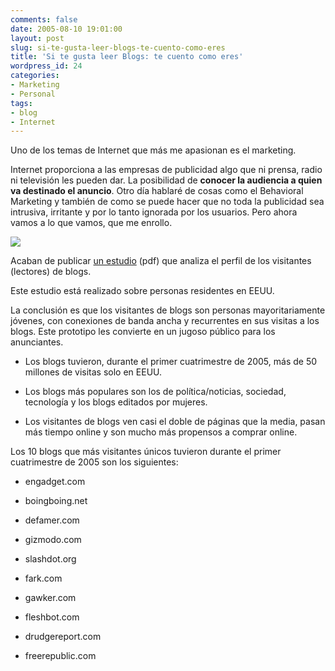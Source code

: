 ```yaml
---
comments: false
date: 2005-08-10 19:01:00
layout: post
slug: si-te-gusta-leer-blogs-te-cuento-como-eres
title: 'Si te gusta leer Blogs: te cuento como eres'
wordpress_id: 24
categories:
- Marketing
- Personal
tags:
- blog
- Internet
---
```


Uno de los temas de Internet que más me apasionan es el marketing.




Internet proporciona a las empresas de publicidad algo que ni
prensa, radio ni televisión les pueden dar. La posibilidad de
**conocer la audiencia a quien va destinado el
anuncio**. Otro día hablaré de cosas como el Behavioral
Marketing y también de como se puede hacer que no toda la
publicidad sea intrusiva, irritante y por lo tanto ignorada por los
usuarios. Pero ahora vamos a lo que vamos, que me enrollo.




[![](http://jorgegorka.files.wordpress.com/survey.jpg)](http://www.comscore.com/blogreport/comScoreBlogReport.pdf)




Acaban de publicar [un
estudio](http://www.comscore.com/blogreport/comScoreBlogReport.pdf) (pdf) que analiza el perfil de los visitantes
(lectores) de blogs.




Este estudio está realizado sobre personas residentes en
EEUU.





La conclusión es que los visitantes de blogs son personas
mayoritariamente jóvenes, con conexiones de banda ancha y
recurrentes en sus visitas a los blogs. Este prototipo les
convierte en un jugoso público para los anunciantes.




- Los blogs tuvieron, durante el primer cuatrimestre de 2005,
más de 50 millones de visitas solo en EEUU.




- Los blogs más populares son los de política/noticias,
sociedad, tecnología y los blogs editados por mujeres.




- Los visitantes de blogs ven casi el doble de páginas que la
media, pasan más tiempo online y son mucho más propensos a comprar
online.




Los 10 blogs que más visitantes únicos tuvieron durante el
primer cuatrimestre de 2005 son los siguientes:






  * engadget.com


  * boingboing.net


  * defamer.com


  * gizmodo.com


  * slashdot.org


  * fark.com


  * gawker.com


  * fleshbot.com


  * drudgereport.com


  * freerepublic.com


